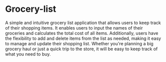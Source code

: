 # Grocery-list
 A simple and intuitive grocery list application that allows users to keep track of their shopping items.
It enables users to input the names of their groceries and calculates the total cost of all items. Additionally, users have the flexibility to add and delete items from the list as needed, making it easy to manage and update their shopping list. 
Whether you're planning a big grocery haul or just a quick trip to the store, it will be easy to keep track of what you need to buy.
